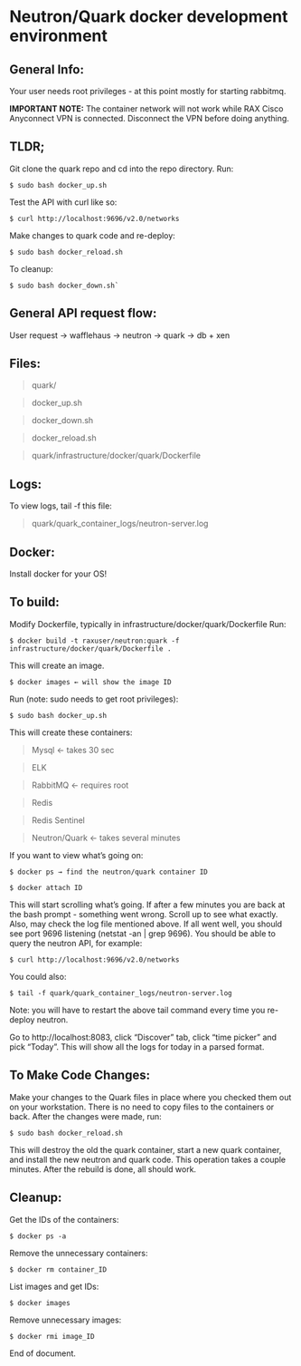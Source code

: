 # Neutron/Quark docker development environment

## General Info:
Your user needs root privileges - at this point mostly for starting rabbitmq.

**IMPORTANT NOTE:** The container network will not work while RAX Cisco Anyconnect VPN is connected. Disconnect the VPN before doing anything.

## TLDR;
Git clone the quark repo and cd into the repo directory.
Run:

```
$ sudo bash docker_up.sh
```

Test the API with curl like so:

```
$ curl http://localhost:9696/v2.0/networks
```

Make changes to quark code and re-deploy:

```
$ sudo bash docker_reload.sh
```

To cleanup:

```
$ sudo bash docker_down.sh`
```

## General API request flow:
User request → wafflehaus → neutron → quark → db + xen


## Files:
> quark/

> docker_up.sh

> docker_down.sh

> docker_reload.sh

> quark/infrastructure/docker/quark/Dockerfile


## Logs:
To view logs, tail -f this file:
> quark/quark_container_logs/neutron-server.log

## Docker:
Install docker for your OS!

## To build:
Modify Dockerfile, typically in infrastructure/docker/quark/Dockerfile
Run:

```
$ docker build -t raxuser/neutron:quark -f infrastructure/docker/quark/Dockerfile .
```

This will create an image.

```
$ docker images ← will show the image ID
```


Run (note: sudo needs to get root privileges):

```
$ sudo bash docker_up.sh
```

This will create these containers:
> Mysql ← takes 30 sec

> ELK

> RabbitMQ ← requires root

> Redis

> Redis Sentinel

> Neutron/Quark ← takes several minutes


If you want to view what’s going on:

```
$ docker ps → find the neutron/quark container ID
```
```
$ docker attach ID
```

This will start scrolling what’s going.
If after a few minutes you are back at the bash prompt - something went wrong.
Scroll up to see what exactly. Also, may check the log file mentioned above.
If all went well, you should see port 9696 listening (netstat -an | grep 9696). You should be able to query the neutron API, for example:

```
$ curl http://localhost:9696/v2.0/networks
```

You could also:

```
$ tail -f quark/quark_container_logs/neutron-server.log
```

Note: you will have to restart the above tail command every time you re-deploy neutron.

Go to http://localhost:8083, click “Discover” tab, click “time picker” and pick “Today”. This will show all the logs for today in a parsed format.

## To Make Code Changes:
Make your changes to the Quark files in place where you checked them out on your workstation. There is no need to copy files to the containers or back.
After the changes were made, run:

```
$ sudo bash docker_reload.sh
```

This will destroy the old the quark container, start a new quark container, and install the new neutron and quark code.
This operation takes a couple minutes.
After the rebuild is done, all should work.

## Cleanup:
Get the IDs of the containers:

```
$ docker ps -a
```

Remove the unnecessary containers:

```
$ docker rm container_ID
```

List images and get IDs:

```
$ docker images
```

Remove unnecessary images:

```
$ docker rmi image_ID
```

End of document.
